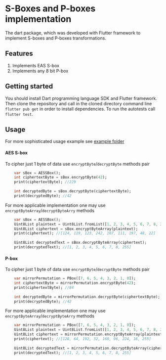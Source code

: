 # S-Boxes and P-boxes implementation

The dart package, which was developed with Flutter framework to implement S-boxes and P-boxes transformations.

## Features

1. Implements EAS S-box
2. Implements any 8 bit P-box

## Getting started

You should install Dart programming language SDK and Flutter framework. Then clone the repository and call in the cloned directory command line `flutter pub get` in order to install dependencies. To run the autotests call `flutter test`.

## Usage

For more sophisticated usage example see [example folder](./example/s_boxes_p_boxes_example.dart)

#### AES S-box

To cipher just 1 byte of data use `encryptByte`/`decryptByte` methods pair
```dart
    var sBox = AESSBox();
    int ciphertextByte = sBox.encryptByte(42);
    print(ciphertextByte); //229
    
    int decryptedByte = sBox.decryptByte(ciphertextByte);
    print(decryptedByte); //42
```

For more applicable implementation one may use `encryptByteArray`/`decryptByteArry` methods

```dart
    var sBox = AESSBox();
    Uint8List plaintext = Uint8List.fromList([1, 2, 3, 4, 5, 6, 7, 8, 255]);
    Uint8List ciphertext = sBox.encryptByteArray(plaintext);
    print(ciphertext); //[124, 119, 123, 242, 107, 111, 197, 48, 22]
        
    Uint8List decryptedText = sBox.decryptByteArray(ciphertext);
    print(decryptedText); //[1, 2, 3, 4, 5, 6, 7, 8, 255]
```

#### P-box

To cipher just 1 byte of data use `encryptByte`/`decryptByte` methods pair
```dart
    var mirrorPermutation = PBox([7, 6, 5, 4, 3, 2, 1, 0]);
    int ciphertextByte = mirrorPermutation.encryptByte(42);
    print(ciphertextByte); //84
    
    int decryptedByte = mirrorPermutation.decryptByte(ciphertextByte);
    print(decryptedByte); //42
```

For more applicable implementation one may use `encryptByteArray`/`decryptByteArry` methods

```dart
    var mirrorPermutation = PBox([7, 6, 5, 4, 3, 2, 1, 0]);
    Uint8List plaintext = Uint8List.fromList([1, 2, 3, 4, 5, 6, 7, 8, 255]);
    Uint8List ciphertext = mirrorPermutation.encryptByteArray(plaintext);
    print(ciphertext); //[128, 64, 192, 32, 160, 96, 224, 16, 255]
        
    Uint8List decryptedText = mirrorPermutation.decryptByteArray(ciphertext);
    print(decryptedText); //[1, 2, 3, 4, 5, 6, 7, 8, 255]
```